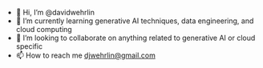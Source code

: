 - 👋 Hi, I’m @davidwehrlin
- 🌱 I’m currently learning generative AI techniques, data engineering, and cloud computing
- 💞️ I’m looking to collaborate on anything related to generative AI or cloud specific
- 📫 How to reach me djwehrlin@gmail.com

<!---
davidwehrlin/davidwehrlin is a ✨ special ✨ repository because its `README.md` (this file) appears on your GitHub profile.
You can click the Preview link to take a look at your changes.
--->
